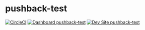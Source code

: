 # pushback-test

[![CircleCI](https://circleci.com/gh/cperry-pantheon/pushback-test.svg?style=shield)](https://circleci.com/gh/cperry-pantheon/pushback-test)
[![Dashboard pushback-test](https://img.shields.io/badge/dashboard-pushback_test-yellow.svg)](https://dashboard.pantheon.io/sites/3ab93cd5-e042-4e2c-a365-0f968918a1b4#dev/code)
[![Dev Site pushback-test](https://img.shields.io/badge/site-pushback_test-blue.svg)](http://dev-pushback-test.pantheonsite.io/)